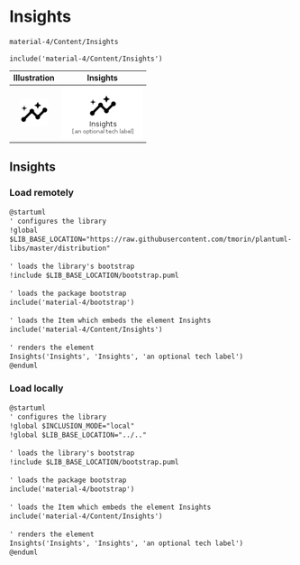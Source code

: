 # Insights


```text
material-4/Content/Insights
```

```text
include('material-4/Content/Insights')
```



| Illustration | Insights |
| :---: | :---: |
| ![illustration for Illustration](../../material-4/Content/Insights.png) | ![illustration for Insights](../../material-4/Content/Insights.Local.png) |




## Insights

### Load remotely
```plantuml
@startuml
' configures the library
!global $LIB_BASE_LOCATION="https://raw.githubusercontent.com/tmorin/plantuml-libs/master/distribution"

' loads the library's bootstrap
!include $LIB_BASE_LOCATION/bootstrap.puml

' loads the package bootstrap
include('material-4/bootstrap')

' loads the Item which embeds the element Insights
include('material-4/Content/Insights')

' renders the element
Insights('Insights', 'Insights', 'an optional tech label')
@enduml
```

### Load locally
```plantuml
@startuml
' configures the library
!global $INCLUSION_MODE="local"
!global $LIB_BASE_LOCATION="../.."

' loads the library's bootstrap
!include $LIB_BASE_LOCATION/bootstrap.puml

' loads the package bootstrap
include('material-4/bootstrap')

' loads the Item which embeds the element Insights
include('material-4/Content/Insights')

' renders the element
Insights('Insights', 'Insights', 'an optional tech label')
@enduml
```

